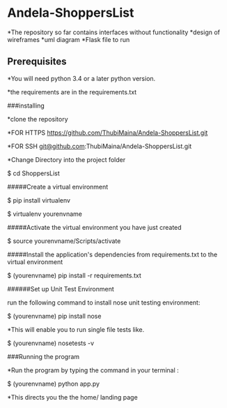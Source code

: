 # Andela-ShoppersList

*The repository so far contains interfaces without functionality
*design of wireframes
*uml diagram
*Flask file to run

## Prerequisites

*You will need python 3.4 or a later python version.

*the requirements are in the requirements.txt

###installing

*clone the repository

*FOR HTTPS https://github.com/ThubiMaina/Andela-ShoppersList.git

*FOR SSH git@github.com:ThubiMaina/Andela-ShoppersList.git

*Change Directory into the project folder

$ cd ShoppersList

#####Create a virtual environment 

$ pip install virtualenv

$ virtualenv yourenvname

#####Activate the virtual environment you have just created

$ source yourenvname/Scripts/activate

#####Install the application's dependencies from requirements.txt to the virtual environment

$ (yourenvname) pip install -r requirements.txt

######Set up Unit Test Environment

run the following command to install nose unit testing environment:

$ (yourenvname) pip install nose

*This will enable you to run single file tests like.

$ (yourenvname) nosetests -v

###Running the program

*Run the program by typing the command in your terminal :

$ (yourenvname) python app.py

*This directs you the the home/ landing page 
